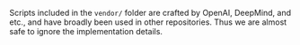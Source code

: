 Scripts included in the `vendor/` folder are crafted by OpenAI, DeepMind, and 
etc., and have broadly been used in other repositories. Thus we are almost safe
to ignore the implementation details.